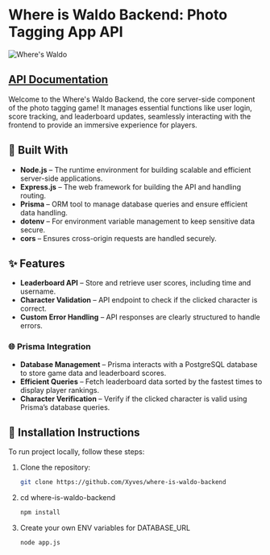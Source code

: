 # Where is Waldo Backend: Photo Tagging App API

![Where's Waldo](https://i.postimg.cc/3wtdm2kN/image.png)

## [API Documentation]()

Welcome to the Where's Waldo Backend, the core server-side component of the photo tagging game! It manages essential functions like user login, score tracking, and leaderboard updates, seamlessly interacting with the frontend to provide an immersive experience for players.

 
## 🚀 Built With

- **Node.js** – The runtime environment for building scalable and efficient server-side applications.
- **Express.js** – The web framework for building the API and handling routing.
- **Prisma** – ORM tool to manage database queries and ensure efficient data handling.
- **dotenv** – For environment variable management to keep sensitive data secure.
- **cors** – Ensures cross-origin requests are handled securely.

## ✨ Features

- **Leaderboard API** – Store and retrieve user scores, including time and username.
- **Character Validation** – API endpoint to check if the clicked character is correct.
- **Custom Error Handling** – API responses are clearly structured to handle errors.

### 🌐 Prisma Integration

- **Database Management** – Prisma interacts with a PostgreSQL database to store game data and leaderboard scores.
- **Efficient Queries** – Fetch leaderboard data sorted by the fastest times to display player rankings.
- **Character Verification** – Verify if the clicked character is valid using Prisma’s database queries.

## 📄 Installation Instructions

To run project locally, follow these steps:

1. Clone the repository:

   ```bash
   git clone https://github.com/Xyves/where-is-waldo-backend

   ```

2. cd where-is-waldo-backend

   ```bash
   npm install

   ```

3. Create your own ENV variables for DATABASE_URL
   ```bash
   node app.js
   ```

